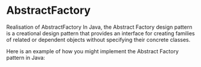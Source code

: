 # AbstractFactory
Realisation of AbstractFactory
In Java, the Abstract Factory design pattern is a creational design pattern that provides an interface for creating families
of related or dependent objects without specifying their concrete classes.

Here is an example of how you might implement the Abstract Factory pattern in Java:
